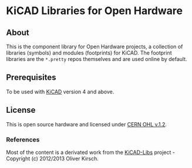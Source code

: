 # KiCAD Libraries for Open Hardware

## About
This is the component library for Open Hardware projects, a collection of libraries (symbols) and modules (footprints) for KiCAD. The footprint libraries are the ``*.pretty`` repos themselves and are used online by default.

## Prerequisites
To be used with [KiCAD](http://www.kicad.org) version 4 and above.

## License
This is open source hardware and licensed under [CERN OHL v.1.2](http://ohwr.org/cernohl).

### References
Most of the content is a derivated work from the [KiCAD-Libs](https://github.com/okirsch/KiCAD-Libs) project - Copyright (c) 2012/2013 Oliver Kirsch.
